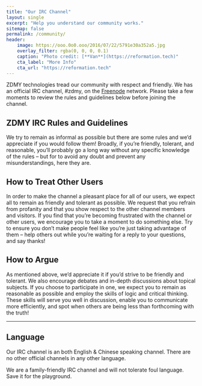 ```yaml
---
title: "Our IRC Channel"
layout: single
excerpt: "Help you understand our community works."
sitemap: false
permalink: /community/
header:
    image: https://ooo.0o0.ooo/2016/07/22/5791e30a352a5.jpg
    overlay_filter: rgba(0, 0, 0, 0.1)
    caption: "Photo credit: [**Van**](https://reformation.tech)"
    cta_label: "More Info"
    cta_url: "https://reformation.tech"
---
```


ZDMY technologies tread our community with respect and friendly. 
We has an official IRC channel, #zdmy, on the [Freenode](http://freenode.net/) network. Please take a few moments to review the rules and guidelines below before joining the channel.

<h2>ZDMY IRC Rules and Guidelines</h2>

We try to remain as informal as possible but there are some rules and we’d appreciate if you would follow them! Broadly, if you’re friendly, tolerant, and reasonable, you’ll probably go a long way without any specific knowledge of the rules – but for to avoid any doubt and prevent any misunderstandings, here they are.


<h2>How to Treat Other Users</h2>

In order to make the channel a pleasant place for all of our users, we expect all to remain as friendly and tolerant as possible. We request that you refrain from profanity and that you show respect to the other channel members and visitors. If you find that you’re becoming frustrated with the channel or other users, we encourage you to take a moment to do something else. Try to ensure you don’t make people feel like you’re just taking advantage of them – help others out while you’re waiting for a reply to your questions, and say thanks!


<h2>How to Argue</h2>

As mentioned above, we’d appreciate it if you’d strive to be friendly and tolerant. We also encourage debates and in-depth discussions about topical subjects. If you choose to participate in one, we expect you to remain as reasonable as possible and employ the skills of logic and critical thinking. These skills will serve you well in discussion, enable you to communicate more efficiently, and spot when others are being less than forthcoming with the truth!

--------------------------

<h2>Language</h2>

Our IRC channel is an both English & Chinese speaking channel. There are no other official channels in any other language.

We are a family-friendly IRC channel and will not tolerate foul language. Save it for the playground.
